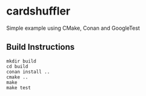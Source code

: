 # cardshuffler
Simple example using CMake, Conan and GoogleTest

## Build Instructions

```shell
mkdir build
cd build
conan install ..
cmake ..
make
make test
```
